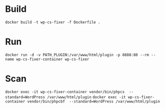 # Build
`docker build -t wp-cs-fixer -f Dockerfile .`

# Run
`docker run -d -v PATH_PLUGIN:/var/www/html/plugin -p 8888:80 --rm --name wp-cs-fixer-container wp-cs-fixer`

# Scan
`docker exec -it wp-cs-fixer-container vendor/bin/phpcs  --standard=WordPress /var/www/html/plugin`
`docker exec -it wp-cs-fixer-container vendor/bin/phpcbf  --standard=WordPress /var/www/html/plugin`
